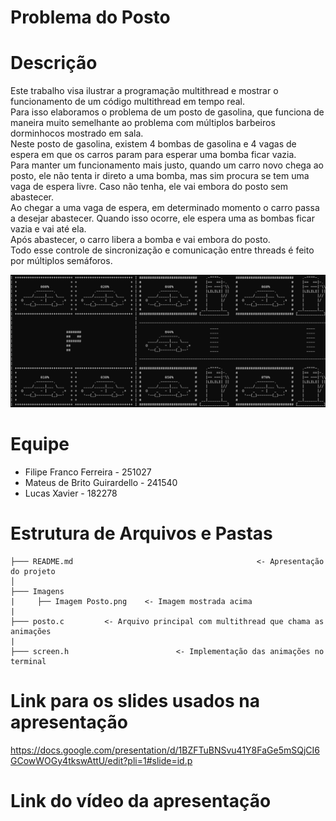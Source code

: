 # Problema do Posto

# Descrição 
Este trabalho visa ilustrar a programação multithread e mostrar o funcionamento de um código multithread em tempo real.<br>
Para isso elaboramos o problema de um posto de gasolina, que funciona de maneira muito semelhante ao problema com múltiplos barbeiros dorminhocos mostrado em sala.<br>
Neste posto de gasolina, existem 4 bombas de gasolina e 4 vagas de espera em que os carros param para esperar uma bomba ficar vazia. <br>
Para manter um funcionamento mais justo, quando um carro novo chega ao posto, ele não tenta ir direto a uma bomba, mas sim procura se tem uma vaga de espera livre. Caso não tenha, ele vai embora do posto sem abastecer. <br>
Ao chegar a uma vaga de espera, em determinado momento o carro passa a desejar abastecer. Quando isso ocorre, ele espera uma as bombas ficar vazia e vai até ela. <br>
Após abastecer, o carro libera a bomba e vai embora do posto. <br>
Todo esse controle de sincronização e comunicação entre threads é feito por múltiplos semáforos. <br>

![Imagem Posto](https://github.com/XaviRCX/MC504/blob/main/Projeto1/Imagens/Imagem%20Posto.png)

# Equipe
* Filipe Franco Ferreira - 251027
* Mateus de Brito Guirardello - 241540
* Lucas Xavier - 182278


# Estrutura de Arquivos e Pastas

~~~
├─── README.md                                         <- Apresentação do projeto
│
├─── Imagens           
|     ├── Imagem Posto.png    <- Imagem mostrada acima
|
├─── posto.c         <- Arquivo principal com multithread que chama as animações
|
├─── screen.h                        <- Implementação das animações no terminal
~~~

# Link para os slides usados na apresentação

https://docs.google.com/presentation/d/1BZFTuBNSvu41Y8FaGe5mSQjCI6GCowWOGy4tkswAttU/edit?pli=1#slide=id.p 

# Link do vídeo da apresentação

